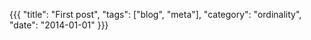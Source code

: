 {{{
  "title": "First post",
  "tags": ["blog", "meta"],
  "category": "ordinality",
  "date": "2014-01-01"
}}}